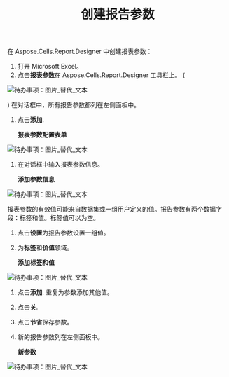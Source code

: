 ﻿---
title: 创建报告参数
type: docs
weight: 10
url: /zh/reportingservices/creating-report-parameters/
---
在 Aspose.Cells.Report.Designer 中创建报表参数：

1. 打开 Microsoft Excel。
1. 点击**报表参数**在 Aspose.Cells.Report.Designer 工具栏上。 (

![待办事项：图片_替代_文本](creating-report-parameters_1.png)

)
在对话框中，所有报告参数都列在左侧面板中。

1. 点击**添加**. 

   **报表参数配置表单** 

![待办事项：图片_替代_文本](creating-report-parameters_2.png)




1. 在对话框中输入报表参数信息。

   **添加参数信息** 

![待办事项：图片_替代_文本](creating-report-parameters_3.png)



报表参数的有效值可能来自数据集或一组用户定义的值。报告参数有两个数据字段：标签和值。标签值可以为空。

1. 点击**设置**为报告参数设置一组值。
1. 为**标签**和**价值**领域。

   **添加标签和值** 

![待办事项：图片_替代_文本](creating-report-parameters_4.png)




1. 点击**添加**.
重复为参数添加其他值。
1. 点击**关**.
1. 点击**节省**保存参数。
1. 新的报告参数列在左侧面板中。

   **新参数** 

![待办事项：图片_替代_文本](creating-report-parameters_5.png)
